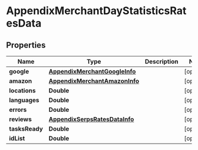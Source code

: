 

# AppendixMerchantDayStatisticsRatesData


## Properties

| Name | Type | Description | Notes |
|------------ | ------------- | ------------- | -------------|
|**google** | [**AppendixMerchantGoogleInfo**](AppendixMerchantGoogleInfo.md) |  |  [optional] |
|**amazon** | [**AppendixMerchantAmazonInfo**](AppendixMerchantAmazonInfo.md) |  |  [optional] |
|**locations** | **Double** |  |  [optional] |
|**languages** | **Double** |  |  [optional] |
|**errors** | **Double** |  |  [optional] |
|**reviews** | [**AppendixSerpsRatesDataInfo**](AppendixSerpsRatesDataInfo.md) |  |  [optional] |
|**tasksReady** | **Double** |  |  [optional] |
|**idList** | **Double** |  |  [optional] |



